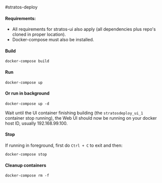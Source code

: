 #stratos-deploy

#### Requirements:
- All requirements for stratos-ui also apply (all dependencies plus repo's cloned in proper location).
- Docker-compose must also be installed.


#### Build
```
docker-compose build
```

#### Run
```
docker-compose up
```

#### Or run in background
```
docker-compose up -d
```

Wait until the UI container finishing building (the `stratosdeploy_ui_1` container stop running), the Web UI should now be running on your docker host ID, usually 192.168.99.100.

#### Stop

If running in foreground, first do `Ctrl + C` to exit and then:
```
docker-compose stop
```

#### Cleanup containers
```
docker-compose rm -f
```
